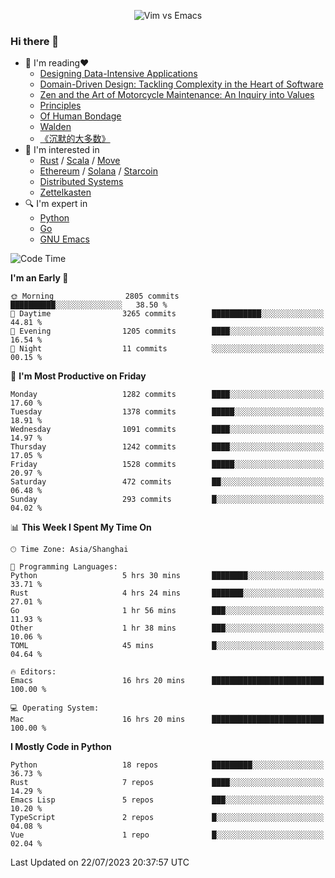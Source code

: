 <p align="center">
    <img src="https://gist.githubusercontent.com/coldnight/e696baffb094e71c96cb302118878eae/raw/40ea5053a6f66cc65f90f437e4173497da225958/banner.gif" alt="Vim vs Emacs" />
</p>

### Hi there 👋

- 📖 I'm reading❤️
    + [Designing Data-Intensive Applications](https://www.oreilly.com/library/view/designing-data-intensive-applications/9781491903063/)
    + [Domain-Driven Design: Tackling Complexity in the Heart of Software](https://www.dddcommunity.org/book/evans_2003/)
    + [Zen and the Art of Motorcycle Maintenance: An Inquiry into Values](https://en.wikipedia.org/wiki/Zen_and_the_Art_of_Motorcycle_Maintenance)
    + [Principles](https://www.principles.com/)
    + [Of Human Bondage](https://en.wikipedia.org/wiki/Of_Human_Bondage)
    + [Walden](https://en.wikipedia.org/wiki/Walden)
    + [《沉默的大多数》](https://en.wikipedia.org/wiki/Silent_majority)
- 🌱 I'm interested in
    + [Rust](https://www.rust-lang.org/) / [Scala](https://www.scala-lang.org/) / [Move](https://github.com/move-language/move/)
    + [Ethereum](https://ethereum.org/en/) / [Solana](https://solana.com/) / [Starcoin](https://github.com/starcoinorg/starcoin)
	+ [Distributed Systems](https://www.linuxzen.com/notes/topics/20200320174417_%E5%88%86%E5%B8%83%E5%BC%8F/)
	+ [Zettelkasten](https://www.linuxzen.com/notes/notes/20220120080920-slip_box/)
- 🔍 I'm expert in
    + [Python](https://www.python.org/)
    + [Go](https://go.dev/)
    + [GNU Emacs](https://www.gnu.org/software/emacs/)

<!--START_SECTION:waka-->
![Code Time](http://img.shields.io/badge/Code%20Time-2%2C252%20hrs%2011%20mins-blue)

**I'm an Early 🐤** 

```text
🌞 Morning                2805 commits        ██████████░░░░░░░░░░░░░░░   38.50 % 
🌆 Daytime                3265 commits        ███████████░░░░░░░░░░░░░░   44.81 % 
🌃 Evening                1205 commits        ████░░░░░░░░░░░░░░░░░░░░░   16.54 % 
🌙 Night                  11 commits          ░░░░░░░░░░░░░░░░░░░░░░░░░   00.15 % 
```
📅 **I'm Most Productive on Friday** 

```text
Monday                   1282 commits        ████░░░░░░░░░░░░░░░░░░░░░   17.60 % 
Tuesday                  1378 commits        █████░░░░░░░░░░░░░░░░░░░░   18.91 % 
Wednesday                1091 commits        ████░░░░░░░░░░░░░░░░░░░░░   14.97 % 
Thursday                 1242 commits        ████░░░░░░░░░░░░░░░░░░░░░   17.05 % 
Friday                   1528 commits        █████░░░░░░░░░░░░░░░░░░░░   20.97 % 
Saturday                 472 commits         ██░░░░░░░░░░░░░░░░░░░░░░░   06.48 % 
Sunday                   293 commits         █░░░░░░░░░░░░░░░░░░░░░░░░   04.02 % 
```


📊 **This Week I Spent My Time On** 

```text
🕑︎ Time Zone: Asia/Shanghai

💬 Programming Languages: 
Python                   5 hrs 30 mins       ████████░░░░░░░░░░░░░░░░░   33.71 % 
Rust                     4 hrs 24 mins       ███████░░░░░░░░░░░░░░░░░░   27.01 % 
Go                       1 hr 56 mins        ███░░░░░░░░░░░░░░░░░░░░░░   11.93 % 
Other                    1 hr 38 mins        ███░░░░░░░░░░░░░░░░░░░░░░   10.06 % 
TOML                     45 mins             █░░░░░░░░░░░░░░░░░░░░░░░░   04.64 % 

🔥 Editors: 
Emacs                    16 hrs 20 mins      █████████████████████████   100.00 % 

💻 Operating System: 
Mac                      16 hrs 20 mins      █████████████████████████   100.00 % 
```

**I Mostly Code in Python** 

```text
Python                   18 repos            █████████░░░░░░░░░░░░░░░░   36.73 % 
Rust                     7 repos             ████░░░░░░░░░░░░░░░░░░░░░   14.29 % 
Emacs Lisp               5 repos             ███░░░░░░░░░░░░░░░░░░░░░░   10.20 % 
TypeScript               2 repos             █░░░░░░░░░░░░░░░░░░░░░░░░   04.08 % 
Vue                      1 repo              █░░░░░░░░░░░░░░░░░░░░░░░░   02.04 % 
```




 Last Updated on 22/07/2023 20:37:57 UTC
<!--END_SECTION:waka-->
